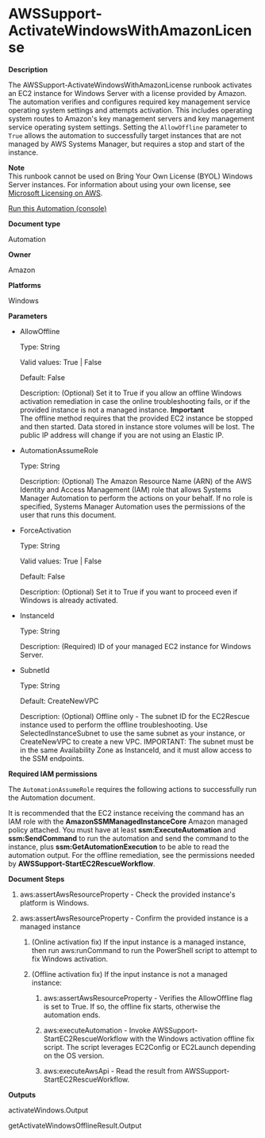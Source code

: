 # AWSSupport\-ActivateWindowsWithAmazonLicense<a name="automation-awssupport-activatewindowswithamazonlicense"></a>

 **Description** 

The AWSSupport\-ActivateWindowsWithAmazonLicense runbook activates an EC2 instance for Windows Server with a license provided by Amazon\. The automation verifies and configures required key management service operating system settings and attempts activation\. This includes operating system routes to Amazon's key management servers and key management service operating system settings\. Setting the `AllowOffline` parameter to `True` allows the automation to successfully target instances that are not managed by AWS Systems Manager, but requires a stop and start of the instance\.

**Note**  
This runbook cannot be used on Bring Your Own License \(BYOL\) Windows Server instances\. For information about using your own license, see [Microsoft Licensing on AWS](https://aws.amazon.com/windows/resources/licensing/)\. 

[Run this Automation \(console\)](https://console.aws.amazon.com/systems-manager/automation/execute/AWSSupport-ActivateWindowsWithAmazonLicense)

**Document type**

Automation

**Owner**

Amazon

**Platforms**

Windows

**Parameters**
+ AllowOffline

  Type: String

  Valid values: True \| False

  Default: False

  Description: \(Optional\) Set it to True if you allow an offline Windows activation remediation in case the online troubleshooting fails, or if the provided instance is not a managed instance\.
**Important**  
The offline method requires that the provided EC2 instance be stopped and then started\. Data stored in instance store volumes will be lost\. The public IP address will change if you are not using an Elastic IP\.
+ AutomationAssumeRole

  Type: String

  Description: \(Optional\) The Amazon Resource Name \(ARN\) of the AWS Identity and Access Management \(IAM\) role that allows Systems Manager Automation to perform the actions on your behalf\. If no role is specified, Systems Manager Automation uses the permissions of the user that runs this document\.
+ ForceActivation

  Type: String

  Valid values: True \| False

  Default: False

  Description: \(Optional\) Set it to True if you want to proceed even if Windows is already activated\.
+ InstanceId

  Type: String

  Description: \(Required\) ID of your managed EC2 instance for Windows Server\.
+ SubnetId

  Type: String

  Default: CreateNewVPC

  Description: \(Optional\) Offline only \- The subnet ID for the EC2Rescue instance used to perform the offline troubleshooting\. Use SelectedInstanceSubnet to use the same subnet as your instance, or CreateNewVPC to create a new VPC\. IMPORTANT: The subnet must be in the same Availability Zone as InstanceId, and it must allow access to the SSM endpoints\.

**Required IAM permissions**

The `AutomationAssumeRole` requires the following actions to successfully run the Automation document\.

It is recommended that the EC2 instance receiving the command has an IAM role with the **AmazonSSMManagedInstanceCore** Amazon managed policy attached\. You must have at least **ssm:ExecuteAutomation** and **ssm:SendCommand** to run the automation and send the command to the instance, plus **ssm:GetAutomationExecution** to be able to read the automation output\. For the offline remediation, see the permissions needed by **AWSSupport\-StartEC2RescueWorkflow**\.

 **Document Steps** 

1. aws:assertAwsResourceProperty \- Check the provided instance's platform is Windows\.

1. aws:assertAwsResourceProperty \- Confirm the provided instance is a managed instance

   1. \(Online activation fix\) If the input instance is a managed instance, then run aws:runCommand to run the PowerShell script to attempt to fix Windows activation\.

   1. \(Offline activation fix\) If the input instance is not a managed instance:

      1. aws:assertAwsResourceProperty \- Verifies the AllowOffline flag is set to True\. If so, the offline fix starts, otherwise the automation ends\.

      1. aws:executeAutomation \- Invoke AWSSupport\-StartEC2RescueWorkflow with the Windows activation offline fix script\. The script leverages EC2Config or EC2Launch depending on the OS version\.

      1. aws:executeAwsApi \- Read the result from AWSSupport\-StartEC2RescueWorkflow\.

 **Outputs** 

activateWindows\.Output

getActivateWindowsOfflineResult\.Output
